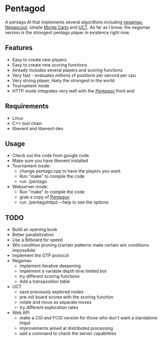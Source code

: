Pentagod
========
A pentago AI that implements several algorithms including [negamax](http://en.wikipedia.org/wiki/Negamax), [Negascout](http://en.wikipedia.org/wiki/Negascout), simple [Monte Carlo](http://en.wikipedia.org/wiki/Monte_Carlo_method) and [UCT](http://senseis.xmp.net/?UCT). As far as I know, the negamax version is the strongest pentago player in existence right now.

Features
--------
* Easy to create new players
* Easy to create new scoring functions
* Already includes several players and scoring functions
* Very fast - evaluates millions of positions per second per cpu
* Very strong player, likely the strongest in the world
* Tournament mode
* HTTP mode integrates very well with the [Pentagoo](http://code.google.com/p/pentagoo/) front end

Requirements
------------
* Linux
* C++ tool chain
* libevent and libevent-dev

Usage
-----
* Check out the code from google code
* Make sure you have libevent installed
* Tournament mode:
	* change pentago.cpp to have the players you want
	* Run "make" to compile the code
	* run ./pentago
* Webserver mode:
	* Run "make" to compile the code
	* grab a copy of [Pentagoo](http://code.google.com/p/pentagoo/)
	* run ./pentagohttpd --help to see the options

TODO
----
* Build an opening book
* Better parallelization
* Use a Bitboard for speed
* Win condition pruning (certain patterns make certain win conditions impossible)
* Implement the GTP protocol
* Negamax
	* implement iterative deepening
	* implement a variable depth time limited bot
	* try different scoring functions
	* Add a transposition table
* UCT
	* save previously explored nodes
	* pre-init board scores with the scoring function
	* rotate and move as separate moves
	* try different exploration rates
* Web API
	* make a CGI and FCGI version for those who don't want a standalone httpd
	* improvements aimed at distributed processing
	* add a command to check the server capabilities

